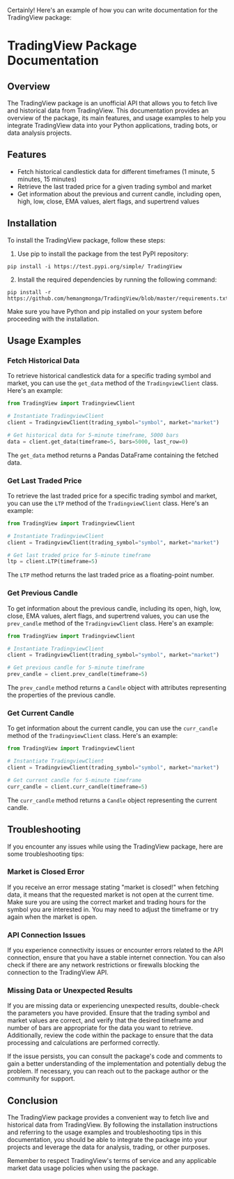Certainly! Here's an example of how you can write documentation for the TradingView package:

# TradingView Package Documentation

## Overview
The TradingView package is an unofficial API that allows you to fetch live and historical data from TradingView. This documentation provides an overview of the package, its main features, and usage examples to help you integrate TradingView data into your Python applications, trading bots, or data analysis projects.

## Features
- Fetch historical candlestick data for different timeframes (1 minute, 5 minutes, 15 minutes)
- Retrieve the last traded price for a given trading symbol and market
- Get information about the previous and current candle, including open, high, low, close, EMA values, alert flags, and supertrend values

## Installation
To install the TradingView package, follow these steps:

1. Use pip to install the package from the test PyPI repository:

```shell
pip install -i https://test.pypi.org/simple/ TradingView
```

2. Install the required dependencies by running the following command:

```shell
pip install -r https://github.com/hemangmonga/TradingView/blob/master/requirements.txt
```

Make sure you have Python and pip installed on your system before proceeding with the installation.

## Usage Examples

### Fetch Historical Data
To retrieve historical candlestick data for a specific trading symbol and market, you can use the `get_data` method of the `TradingviewClient` class. Here's an example:

```python
from TradingView import TradingviewClient

# Instantiate TradingviewClient
client = TradingviewClient(trading_symbol="symbol", market="market")

# Get historical data for 5-minute timeframe, 5000 bars
data = client.get_data(timeframe=5, bars=5000, last_row=0)
```

The `get_data` method returns a Pandas DataFrame containing the fetched data.

### Get Last Traded Price
To retrieve the last traded price for a specific trading symbol and market, you can use the `LTP` method of the `TradingviewClient` class. Here's an example:

```python
from TradingView import TradingviewClient

# Instantiate TradingviewClient
client = TradingviewClient(trading_symbol="symbol", market="market")

# Get last traded price for 5-minute timeframe
ltp = client.LTP(timeframe=5)
```

The `LTP` method returns the last traded price as a floating-point number.

### Get Previous Candle
To get information about the previous candle, including its open, high, low, close, EMA values, alert flags, and supertrend values, you can use the `prev_candle` method of the `TradingviewClient` class. Here's an example:

```python
from TradingView import TradingviewClient

# Instantiate TradingviewClient
client = TradingviewClient(trading_symbol="symbol", market="market")

# Get previous candle for 5-minute timeframe
prev_candle = client.prev_candle(timeframe=5)
```

The `prev_candle` method returns a `Candle` object with attributes representing the properties of the previous candle.

### Get Current Candle
To get information about the current candle, you can use the `curr_candle` method of the `TradingviewClient` class. Here's an example:

```python
from TradingView import TradingviewClient

# Instantiate TradingviewClient
client = TradingviewClient(trading_symbol="symbol", market="market")

# Get current candle for 5-minute timeframe
curr_candle = client.curr_candle(timeframe=5)
```

The `curr_candle` method returns a `Candle` object representing the current candle.

## Troubleshooting
If you encounter any issues while using the TradingView package, here are some troubleshooting tips:

### Market is Closed Error
If you receive an error message stating "market is closed!" when fetching data, it means that the requested market is not open at the current time. Make sure you are using the correct market and trading hours for the symbol you are interested in. You may need to adjust the timeframe or try again when the market is open.

### API Connection Issues
If you experience connectivity issues or encounter errors related to the API connection, ensure that you have a stable internet connection. You can also check if there are any network restrictions or firewalls blocking the connection to the TradingView API.

### Missing Data or Unexpected Results
If you are missing data or experiencing unexpected results, double-check the parameters you have provided. Ensure that the trading symbol and market values are correct, and verify that the desired timeframe and number of bars are appropriate for the data you want to retrieve. Additionally, review the code within the package to ensure that the data processing and calculations are performed correctly.

If the issue persists, you can consult the package's code and comments to gain a better understanding of the implementation and potentially debug the problem. If necessary, you can reach out to the package author or the community for support.

## Conclusion
The TradingView package provides a convenient way to fetch live and historical data from TradingView. By following the installation instructions and referring to the usage examples and troubleshooting tips in this documentation, you should be able to integrate the package into your projects and leverage the data for analysis, trading, or other purposes.

Remember to respect TradingView's terms of service and any applicable market data usage policies when using the package.
